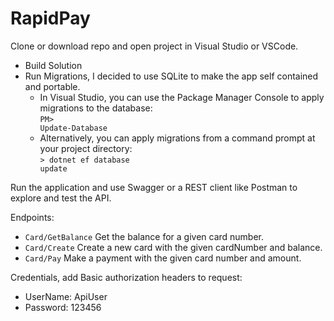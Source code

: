 # RapidPay

Clone or download repo and open project in Visual Studio or VSCode.
- Build Solution
-  Run Migrations, I decided to use SQLite to make the app self contained and portable.
    - In Visual Studio, you can use the Package Manager Console to apply migrations to the database:
                <br>
                <code>PM&gt; Update-Database</code>                
    - Alternatively, you can apply migrations from a command prompt at your project directory:
                <br>
                <code>&gt; dotnet ef database update</code>

Run the application and use Swagger or a REST client like Postman to explore and test the API.

Endpoints:
- <code>Card/GetBalance</code> Get the balance for a given card number.
- <code>Card/Create</code> Create a new card with the given cardNumber and balance.
- <code>Card/Pay</code> Make a payment with the given card number and amount.

Credentials, add Basic authorization headers to request:

- UserName: ApiUser
- Password: 123456
